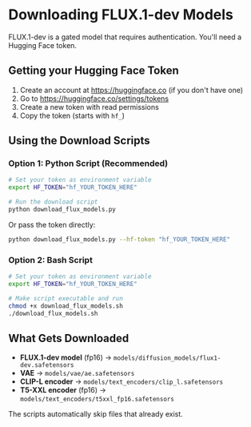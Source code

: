 # Downloading FLUX.1-dev Models

FLUX.1-dev is a gated model that requires authentication. You'll need a Hugging Face token.

## Getting your Hugging Face Token

1. Create an account at https://huggingface.co (if you don't have one)
2. Go to https://huggingface.co/settings/tokens
3. Create a new token with read permissions
4. Copy the token (starts with `hf_`)

## Using the Download Scripts

### Option 1: Python Script (Recommended)

```bash
# Set your token as environment variable
export HF_TOKEN="hf_YOUR_TOKEN_HERE"

# Run the download script
python download_flux_models.py
```

Or pass the token directly:
```bash
python download_flux_models.py --hf-token "hf_YOUR_TOKEN_HERE"
```

### Option 2: Bash Script

```bash
# Set your token as environment variable
export HF_TOKEN="hf_YOUR_TOKEN_HERE"

# Make script executable and run
chmod +x download_flux_models.sh
./download_flux_models.sh
```

## What Gets Downloaded

- **FLUX.1-dev model** (fp16) → `models/diffusion_models/flux1-dev.safetensors`
- **VAE** → `models/vae/ae.safetensors`
- **CLIP-L encoder** → `models/text_encoders/clip_l.safetensors`
- **T5-XXL encoder** (fp16) → `models/text_encoders/t5xxl_fp16.safetensors`

The scripts automatically skip files that already exist.